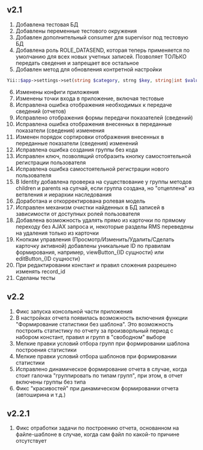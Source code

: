 v2.1
-
1. Добавлена тестовая БД
2. Добавлены переменные тестового окружения
3. Добавлен дополнительный consumer для supervisor под тестовую БД
4. Добавлена роль ROLE_DATASEND, которая теперь применяется по умолчанию для всех новых учетных записей. Позволяет ТОЛЬКО передать сведения и запрещает все остальное
5. Добавлен метод для обновления контретной настройки
```php
Yii::$app->settings->set(string $category, strng $key, string|int $value);
```
6. Изменены конфиги приложения
7. Изменены точки входа в приложение, включая тестовые
8. Исправлена ошибка отображения необходимых к передаче сведений (отчетов)
9. Исправлено отображения формы передачи показателей (сведений)
10. Исправлена ошибка отображения внесенных в переданные показатели (сведения) изменения
11. Изменен порядок сортировки отображения внесенных в переданные показатели (сведения) изменений
12. Исправлена ошибка создания группы без кода
13. Исправлен ключ, позволящий отобразить кнопку самостоятельной регистрации пользователя
14. Исправлена ошибка самостоятельной регистрации нового пользователя
15. В Identity добавлена проверка на существование у группы методов children и parents на сулчай, если группа создана, но "отцеплена" из ветвления и иерархии наследования
16. Доработана и откорректирована ролевая модель
17. Исправлен механизм очистки найденных в БД записей в зависимости от доступных ролей пользователя
18. Добавлена возможность удалять прямо из карточки по прямому переходу без AJAX запроса и, некоторые разделы RMS переведены на удаления только из карточки
19. Кнопкам управления (Просмотр/Изменить/Удалить/Сделать карточку активной) добавлены уникальные ID по правилам формирования, например, viewButton_{ID сущности} или editButton_{ID сущности}
20. При редактировании констант и правил сложения разрешено изменять record_id
21. Сделаны тесты


v2.2
-
1. Фикс запуска консольной части приложения
2. В настройках отчета появилась возможность включения функции "Формирование статистики без шаблона". Это возможность построить статистику по отчету за произворльный период с набором констант, правил и групп в "свободном" выборе
3. Мелкие правки условий отбора групп при формировании шаблона построения статистики
4. Мелкие правки условий отбора шаблонов при формировании статистики
5. Исправлено динамическое формирование отчета в случае, когда стоит галочка "группировать по типам групп", при этом, в отчет включены группы без типа
6. Фикс "красивостей" при динамическом формировании отчета (автоширина и т.д.)

v2.2.1
-
1. Фикс отработки задачи по построению отчета, основанном на файле-шаблоне в случае, когда сам файл по какой-то причине отсутствует